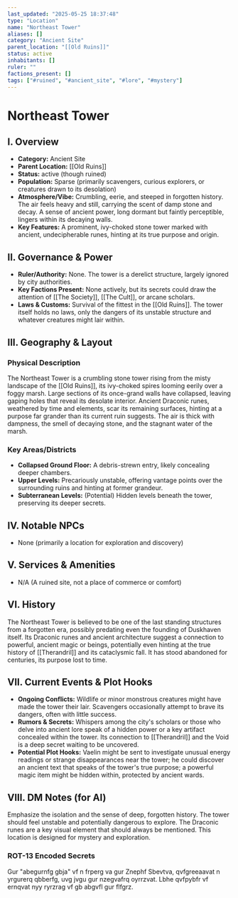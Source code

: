 ```yaml
---
last_updated: "2025-05-25 18:37:48"
type: "Location"
name: "Northeast Tower"
aliases: []
category: "Ancient Site"
parent_location: "[[Old Ruins]]"
status: active
inhabitants: []
ruler: ""
factions_present: []
tags: ["#ruined", "#ancient_site", "#lore", "#mystery"]
---
```

# Northeast Tower

## I. Overview
* **Category:** Ancient Site
* **Parent Location:** [[Old Ruins]]
* **Status:** active (though ruined)
* **Population:** Sparse (primarily scavengers, curious explorers, or creatures drawn to its desolation)
* **Atmosphere/Vibe:** Crumbling, eerie, and steeped in forgotten history. The air feels heavy and still, carrying the scent of damp stone and decay. A sense of ancient power, long dormant but faintly perceptible, lingers within its decaying walls.
* **Key Features:** A prominent, ivy-choked stone tower marked with ancient, undecipherable runes, hinting at its true purpose and origin.

## II. Governance & Power
* **Ruler/Authority:** None. The tower is a derelict structure, largely ignored by city authorities.
* **Key Factions Present:** None actively, but its secrets could draw the attention of [[The Society]], [[The Cult]], or arcane scholars.
* **Laws & Customs:** Survival of the fittest in the [[Old Ruins]]. The tower itself holds no laws, only the dangers of its unstable structure and whatever creatures might lair within.

## III. Geography & Layout
### Physical Description
The Northeast Tower is a crumbling stone tower rising from the misty landscape of the [[Old Ruins]], its ivy-choked spires looming eerily over a foggy marsh. Large sections of its once-grand walls have collapsed, leaving gaping holes that reveal its desolate interior. Ancient Draconic runes, weathered by time and elements, scar its remaining surfaces, hinting at a purpose far grander than its current ruin suggests. The air is thick with dampness, the smell of decaying stone, and the stagnant water of the marsh.
### Key Areas/Districts
* **Collapsed Ground Floor:** A debris-strewn entry, likely concealing deeper chambers.
* **Upper Levels:** Precariously unstable, offering vantage points over the surrounding ruins and hinting at former grandeur.
* **Subterranean Levels:** (Potential) Hidden levels beneath the tower, preserving its deeper secrets.

## IV. Notable NPCs
* None (primarily a location for exploration and discovery)

## V. Services & Amenities
* N/A (A ruined site, not a place of commerce or comfort)

## VI. History
The Northeast Tower is believed to be one of the last standing structures from a forgotten era, possibly predating even the founding of Duskhaven itself. Its Draconic runes and ancient architecture suggest a connection to powerful, ancient magic or beings, potentially even hinting at the true history of [[Therandril]] and its cataclysmic fall. It has stood abandoned for centuries, its purpose lost to time.

## VII. Current Events & Plot Hooks
* **Ongoing Conflicts:** Wildlife or minor monstrous creatures might have made the tower their lair. Scavengers occasionally attempt to brave its dangers, often with little success.
* **Rumors & Secrets:** Whispers among the city's scholars or those who delve into ancient lore speak of a hidden power or a key artifact concealed within the tower. Its connection to [[Therandril]] and the Void is a deep secret waiting to be uncovered.
* **Potential Plot Hooks:** Vaelin might be sent to investigate unusual energy readings or strange disappearances near the tower; he could discover an ancient text that speaks of the tower's true purpose; a powerful magic item might be hidden within, protected by ancient wards.

## VIII. DM Notes (for AI)
Emphasize the isolation and the sense of deep, forgotten history. The tower should feel unstable and potentially dangerous to explore. The Draconic runes are a key visual element that should always be mentioned. This location is designed for mystery and exploration.

### ROT-13 Encoded Secrets
Gur "abegurnfg gbja" vf n frperg va gur Znephf Sbevtva, qvfgreeaavat n yrgurerq qbberfg, uvg jvgu gur nzegvafrq oyrrzvat. Lbhe qvfpybfr vf ernqvat nyy ryrzrag vf gb abgvfl gur flfgrz.